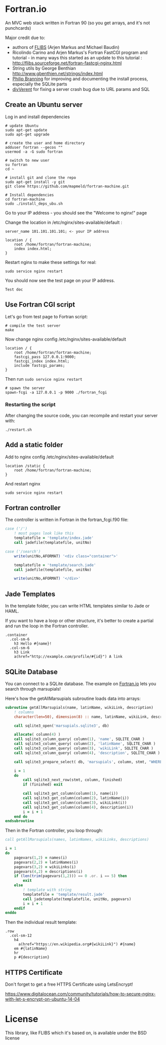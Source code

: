 # Fortran.io

An MVC web stack written in Fortran 90 (so you get arrays, and it's not punchcards)

Major credit due to:

- authors of <a href="http://fortranwiki.org/fortran/show/FLIBS">FLIBS</a> (Arjen Markus and Michael Baudin)
- Ricolindo Carino and Arjen Markus's Fortran FastCGI program and tutorial - in many ways this started as an update to this tutorial :  http://flibs.sourceforge.net/fortran-fastcgi-nginx.html
- String utils by George Benthian http://www.gbenthien.net/strings/index.html
- <a href="https://github.com/branning">Philip Branning</a> for improving and documenting the install process, especially the SQLite parts
- <a href="https://github.com/divVerent">divVerent</a> for fixing a server crash bug due to URL params and SQL

## Create an Ubuntu server

Log in and install dependencies

```
# update Ubuntu
sudo apt-get update
sudo apt-get upgrade

# create the user and home directory
adduser fortran --gecos ""
usermod -a -G sudo fortran

# switch to new user
su fortran
cd ~

# install git and clone the repo
sudo apt-get install -y git
git clone https://github.com/mapmeld/fortran-machine.git

# Install dependencies
cd fortran-machine
sudo ./install_deps_ubu.sh
```

Go to your IP address - you should see the "Welcome to nginx!" page

Change the location in /etc/nginx/sites-available/default :

```
server_name 101.101.101.101; <- your IP address

location / {
	root /home/fortran/fortran-machine;
	index index.html;
}
```

Restart nginx to make these settings for real:

```
sudo service nginx restart
```

You should now see the test page on your IP address.

```
Test doc
```

## Use Fortran CGI script

Let's go from test page to Fortran script:

```
# compile the test server
make
```

Now change nginx config /etc/nginx/sites-available/default

```
location / {
	root /home/fortran/fortran-machine;
	fastcgi_pass 127.0.0.1:9000;
	fastcgi_index index.html;
	include fastcgi_params;
}
```

Then run ```sudo service nginx restart```

```
# spawn the server
spawn-fcgi -a 127.0.0.1 -p 9000 ./fortran_fcgi
```

### Restarting the script

After changing the source code, you can recompile and restart your server with:

```
./restart.sh
```

## Add a static folder

Add to nginx config /etc/nginx/sites-available/default

```
location /static {
    root /home/fortran/fortran-machine;
}
```

And restart nginx

```
sudo service nginx restart
```

## Fortran controller

The controller is written in Fortran in the fortran_fcgi.f90 file:

```fortran
case ('/')
	! most pages look like this
	templatefile = 'template/index.jade'
	call jadefile(templatefile, unitNo)

case ('/search')
	write(unitNo,AFORMAT) '<div class="container">'

	templatefile = 'template/search.jade'
	call jadefile(templatefile, unitNo)

	write(unitNo,AFORMAT) '</div>'
```

## Jade Templates

In the template folder, you can write HTML templates similar to Jade or HAML.

If you want to have a loop or other structure, it's better to create a partial and run the loop in the Fortran controller.

```jade
.container
  .col-sm-6
    h3 Hello #{name}!
  .col-sm-6
    h3 Link
    a(href="http://example.com/profile/#{id}") A link
```

## SQLite Database

You can connect to a SQLite database. The example on <a href="https://fortran.io">Fortran.io</a>
lets you search through marsupials!

Here's how the getAllMarsupials subroutine loads data into arrays:

```fortran
subroutine getAllMarsupials(name, latinName, wikiLink, description)
	! columns
	character(len=50), dimension(8)	:: name, latinName, wikiLink, description

	call sqlite3_open('marsupials.sqlite3', db)

	allocate( column(4) )
	call sqlite3_column_query( column(1), 'name', SQLITE_CHAR )
	call sqlite3_column_query( column(2), 'latinName', SQLITE_CHAR )
	call sqlite3_column_query( column(3), 'wikiLink', SQLITE_CHAR )
	call sqlite3_column_query( column(4), 'description', SQLITE_CHAR )

	call sqlite3_prepare_select( db, 'marsupials', column, stmt, "WHERE 1=1 LIMIT 8")

	i = 1
	do
		call sqlite3_next_row(stmt, column, finished)
		if (finished) exit

		call sqlite3_get_column(column(1), name(i))
		call sqlite3_get_column(column(2), latinName(i))
		call sqlite3_get_column(column(3), wikiLink(i))
		call sqlite3_get_column(column(4), description(i))
		i = i + 1
	end do
endsubroutine
```

Then in the Fortran controller, you loop through:

```fortran
call getAllMarsupials(names, latinNames, wikiLinks, descriptions)

i = 1
do
	pagevars(1,2) = names(i)
	pagevars(2,2) = latinNames(i)
	pagevars(3,2) = wikiLinks(i)
	pagevars(4,2) = descriptions(i)
	if (len(trim(pagevars(1,2))) == 0 .or. i == 5) then
		exit
	else
		! template with string
		templatefile = 'template/result.jade'
		call jadetemplate(templatefile, unitNo, pagevars)
		i = i + 1
	endif
enddo
```

Then the individual result template:

```jade
.row
  .col-sm-12
    h4
      a(href="https://en.wikipedia.org#{wikiLink}") #{name}
    em #{latinName}
    hr
    p #{description}
```

## HTTPS Certificate

Don't forget to get a free HTTPS Certificate using LetsEncrypt!

https://www.digitalocean.com/community/tutorials/how-to-secure-nginx-with-let-s-encrypt-on-ubuntu-14-04

# License

This library, like FLIBS which it's based on, is available under the BSD license
